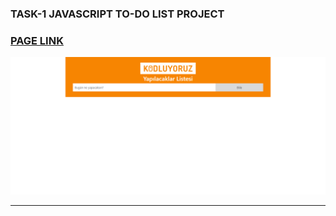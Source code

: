 
### TASK-1 JAVASCRIPT TO-DO LIST PROJECT
### [ PAGE LINK  ](https://github.com/neslihan1999ulug/Javascript-Project--2-To-Do-List-.git)

![ Page](./src/project-1.png)

---